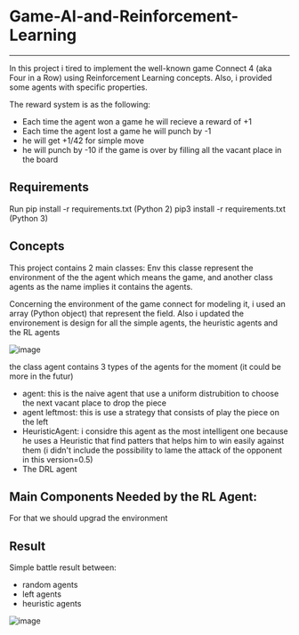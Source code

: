 # Game-AI-and-Reinforcement-Learning
-------------------------------------
In this project i tired to implement the well-known game Connect 4  (aka  Four in a Row) using Reinforcement Learning concepts. Also, i provided some agents with specific properties.

The reward system is as the following:
- Each time the agent won a game he will recieve a reward of +1  
- Each time the agent lost a game he will punch by -1
- he will get +1/42 for simple move
- he will punch by -10 if the game is over by filling all the vacant place in the board 

Requirements
-----------
Run pip install -r requirements.txt (Python 2)
pip3 install -r requirements.txt (Python 3)

Concepts
-----------
This project contains 2 main classes: Env this classe represent the environment of the the agent which means the game, and another class agents as the name implies it contains the agents.

Concerning the environment of the game connect for modeling it, i used an array (Python object) that represent the field. Also i updated the environement is design for all the simple agents, the heuristic agents and the RL agents


![image](https://user-images.githubusercontent.com/52492864/128045136-8107d272-0b02-454a-bb0f-932d1079ec9f.png)


the class agent contains 3 types of the agents for the moment (it could be more in the futur)
* agent: this is the naive agent that use a uniform distrubition to choose the next vacant place to drop the piece
* agent leftmost: this is use a strategy that consists of play the piece on the left 
* HeuristicAgent: i considre this agent as the most intelligent one because he uses a Heuristic that find patters that helps him to win easily against them (i didn't include the possibility to lame the attack of the opponent in this version=0.5)
* The DRL agent


Main Components Needed by the RL Agent:
-----------
For that we should upgrad the environment


Result
-----------
Simple battle result between:
- random agents
- left agents
- heuristic agents


![image](https://user-images.githubusercontent.com/52492864/128024170-b75ccee1-f253-4464-8a95-d635a98e4a56.png)
